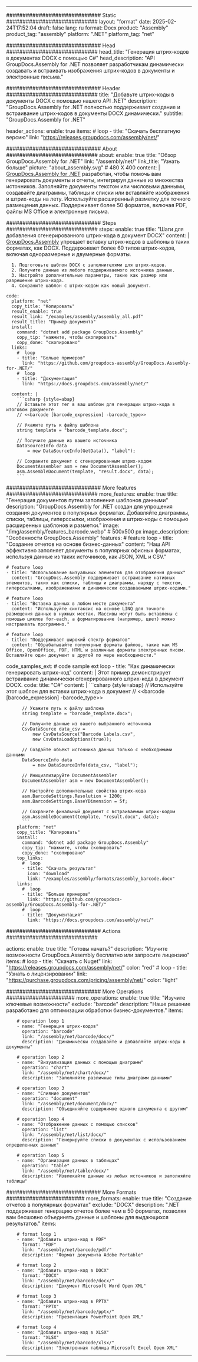 



---
############################# Static ############################
layout: "format"
date:  2025-02-24T17:52:04
draft: false
lang: ru
format: Docx
product: "Assembly"
product_tag: "assembly"
platform: ".NET"
platform_tag: "net"

############################# Head ############################
head_title: "Генерация штрих-кодов в документах DOCX с помощью C#"
head_description: "API GroupDocs.Assembly for .NET позволяет разработчикам динамически создавать и встраивать изображения штрих-кодов в документы и электронные письма."

############################# Header ############################
title: "Добавьте штрих-коды в документы DOCX с помощью нашего API .NET" 
description: "GroupDocs.Assembly for .NET полностью поддерживает создание и встраивание штрих-кодов в документы DOCX динамически."
subtitle: "GroupDocs.Assembly for .NET" 

header_actions:
  enable: true
  items:
    #  loop
    - title: "Скачать бесплатную версию"
      link: "https://releases.groupdocs.com/assembly/net/"
      
############################# About ############################
about:
    enable: true
    title: "Обзор GroupDocs.Assembly for .NET"
    link: "/assembly/net/"
    link_title: "Узнать больше"
    picture: "about_assembly.svg" # 480 X 400
    content: |
       [GroupDocs.Assembly for .NET](/assembly/net/) разработан, чтобы помочь вам генерировать документы и отчеты, интегрируя данные из множества источников. Заполняйте документы текстом или числовыми данными, создавайте диаграммы, таблицы и списки или вставляйте изображения и штрих-коды на лету. Используйте расширенный разметку для точного размещения данных. Поддерживает более 50 форматов, включая PDF, файлы MS Office и электронные письма.

############################# Steps ############################
steps:
    enable: true
    title: "Шаги для добавления сгенерированного штрих-кода в документ DOCX"
    content: |
      [GroupDocs.Assembly](/assembly/net/) упрощает вставку штрих-кодов в шаблоны в таких форматах, как DOCX. Поддерживает более 60 типов штрих-кодов, включая одноразмерные и двумерные форматы.
      
      1. Подготовьте шаблон DOCX с заполнителями для штрих-кодов.
      2. Получите данные из любого поддерживаемого источника данных.
      3. Настройте дополнительные параметры, такие как размер или разрешение штрих-кода.
      4. Сохраните шаблон с штрих-кодом как новый документ.
   
    code:
      platform: "net"
      copy_title: "Копировать"
      result_enable: true
      result_link: "/examples/assembly/assembly_all.pdf"
      result_title: "Пример документа"
      install:
        command: "dotnet add package GroupDocs.Assembly"
        copy_tip: "нажмите, чтобы скопировать"
        copy_done: "скопировано"
      links:
        #  loop
        - title: "Больше примеров"
          link: "https://github.com/groupdocs-assembly/GroupDocs.Assembly-for-.NET/"
        #  loop
        - title: "Документация"
          link: "https://docs.groupdocs.com/assembly/net/"
          
      content: |
        ```csharp {style=abap}
        // Вставьте этот тег в ваш шаблон для генерации штрих-кода в итоговом документе
        // <<barcode [barcode_expression] -barcode_type>>

        // Укажите путь к файлу шаблона
        string template = "barcode_template.docx";

        // Получите данные из вашего источника
        DataSourceInfo data 
            = new DataSourceInfo(GetData(), "label");

        // Сохраните документ с сгенерированным штрих-кодом
        DocumentAssembler asm = new DocumentAssembler();
        asm.AssembleDocument(template, "result.docx", data);
        ```            

############################# More features ############################
more_features:
  enable: true
  title: "Генерация документов путем заполнения шаблонов данными"
  description: "GroupDocs.Assembly for .NET создан для упрощения создания документов в популярных форматах. Добавляйте диаграммы, списки, таблицы, гиперссылки, изображения и штрих-коды с помощью расширенных шаблонов и разметки."
  image: "/img/assembly/features_barcode.webp" # 500x500 px
  image_description: "Особенности GroupDocs.Assembly"
  features:
    # feature loop
    - title: "Создание отчетов на основе бизнес-данных"
      content: "Наш API эффективно заполняет документы в популярных офисных форматах, используя данные из таких источников, как JSON, XML и CSV."

    # feature loop
    - title: "Использование визуальных элементов для отображения данных"
      content: "GroupDocs.Assembly поддерживает встраивание нативных элементов, таких как списки, таблицы и диаграммы, наряду с текстом, гиперссылками, изображениями и динамически создаваемыми штрих-кодами."

    # feature loop
    - title: "Вставка данных в любом месте документа"
      content: "Используйте синтаксис на основе LINQ для точного размещения данных в нужных местах. Массивы могут быть вставлены с помощью циклов for-each, а форматирование (например, цвет) можно настраивать программно."

    # feature loop
    - title: "Поддерживает широкий спектр форматов"
      content: "Обрабатывайте популярные форматы файлов, такие как MS Office, OpenOffice, PDF, HTML и различные форматы электронных писем. Вставляйте один документ в другой по мере необходимости."
      
  code_samples_ext:
    # code sample ext loop
    - title: "Как динамически генерировать штрих-код"
      content: |
        Этот пример демонстрирует встраивание динамически сгенерированного штрих-кода в документ DOCX.
      code:
        title: "C#"
        content: |
          ```csharp {style=abap}
          // Используйте этот шаблон для вставки штрих-кода в документ
          // <<barcode [barcode_expression] -barcode_type>>

          // Укажите путь к файлу шаблона
          string template = "barcode_template.docx";

          // Получите данные из вашего выбранного источника
          CsvDataSource data_csv =
              new CsvDataSource("Barcode Labels.csv", 
              new CsvDataLoadOptions(true));

          // Создайте объект источника данных только с необходимыми данными
          DataSourceInfo data 
              = new DataSourceInfo(data_csv, "label");

          // Инициализируйте DocumentAssembler
          DocumentAssembler asm = new DocumentAssembler();

          // Настройте дополнительные свойства штрих-кода
          asm.BarcodeSettings.Resolution = 1200;
          asm.BarcodeSettings.BaseYDimension = 5f;

          // Сохраните финальный документ с встраиваемым штрих-кодом
          asm.AssembleDocument(template, "result.docx", data);
          ```
        platform: "net"
        copy_title: "Копировать"
        install:
          command: "dotnet add package GroupDocs.Assembly"
          copy_tip: "нажмите, чтобы скопировать"
          copy_done: "скопировано"
        top_links:
          #  loop
          - title: "Скачать результат"
            icon: "download"
            link: "/examples/assembly/formats/assembly_barcode.docx"
        links:
          #  loop
          - title: "Больше примеров"
            link: "https://github.com/groupdocs-assembly/GroupDocs.Assembly-for-.NET/"
          #  loop
          - title: "Документация"
            link: "https://docs.groupdocs.com/assembly/net/"
            

            


############################# Actions ############################

actions:
  enable: true
  title: "Готовы начать?"
  description: "Изучите возможности GroupDocs.Assembly бесплатно или запросите лицензию"
  items:
    #  loop
    - title: "Скачать с Nuget"
      link: "https://releases.groupdocs.com/assembly/net/"
      color: "red"
        #  loop
    - title: "Узнать о лицензировании"
      link: "https://purchase.groupdocs.com/pricing/assembly/net/"
      color: "light"


############################# More Operations #####################
more_operations:
    enable: true
    title: "Изучите ключевые возможности"
    exclude: "barcode"
    description: "Наше решение разработано для оптимизации обработки бизнес-документов."
    items: 
          
        # operation loop 1
        - name: "Генерация штрих-кодов"
          operation: "barcode"
          link: "/assembly/net/barcode/docx/"
          description: "Динамически создавайте и добавляйте штрих-коды в документы"

        # operation loop 2
        - name: "Визуализация данных с помощью диаграмм"
          operation: "chart"
          link: "/assembly/net/chart/docx/"
          description: "Заполняйте различные типы диаграмм данными"

        # operation loop 3
        - name: "Слияние документов"
          operation: "document"
          link: "/assembly/net/document/docx/"
          description: "Объединяйте содержимое одного документа с другим"

        # operation loop 4
        - name: "Отображение данных с помощью списков"
          operation: "list"
          link: "/assembly/net/list/docx/"
          description: "Генерируйте списки в документах с использованием определенных данных"

        # operation loop 5
        - name: "Организация данных в таблицах"
          operation: "table"
          link: "/assembly/net/table/docx/"
          description: "Извлекайте данные из любых источников и заполняйте таблицы"
         
          
############################# More Formats ########################
more_formats:
    enable: true
    title: "Создание отчетов в популярных форматах"
    exclude: "DOCX"
    description: ".NET поддерживает генерацию отчетов более чем в 50 форматах, позволяя вам бесшовно объединять данные и шаблоны для выдающихся результатов."
    items: 
          
        # format loop 1
        - name: "Добавить штрих-код в PDF"
          format: "PDF"
          link: "/assembly/net/barcode/pdf/"
          description: "Формат документа Adobe Portable"
          
        # format loop 2
        - name: "Добавить штрих-код в DOCX"
          format: "DOCX"
          link: "/assembly/net/barcode/docx/"
          description: "Документ Microsoft Word Open XML"
          
        # format loop 3
        - name: "Добавить штрих-код в PPTX"
          format: "PPTX"
          link: "/assembly/net/barcode/pptx/"
          description: "Презентация PowerPoint Open XML"
          
        # format loop 4
        - name: "Добавить штрих-код в XLSX"
          format: "XLSX"
          link: "/assembly/net/barcode/xlsx/"
          description: "Электронная таблица Microsoft Excel Open XML"


          

---
